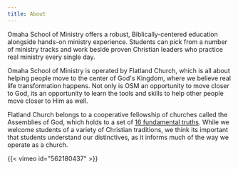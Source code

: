 ```yaml
---
title: About
---
```


Omaha School of Ministry offers a robust, Biblically-centered education alongside hands-on ministry experience. Students can pick from a number of ministry tracks and work beside proven Christian leaders who practice real ministry every single day.

Omaha School of Ministry is operated by Flatland Church, which is all about helping people move to the center of God's Kingdom, where we believe real life transformation happens. Not only is OSM an opportunity to move closer to God, its an opportunity to learn the tools and skills to help other people move closer to Him as well.

Flatland Church belongs to a cooperative fellowship of churches called the Assemblies of God, which holds to a set of [16 fundamental truths](/doctrines). While we welcome students of a variety of Christian traditions, we think its important that students understand our distinctives, as it informs much of the way we operate as a church.

{{< vimeo id="562180437" >}}
